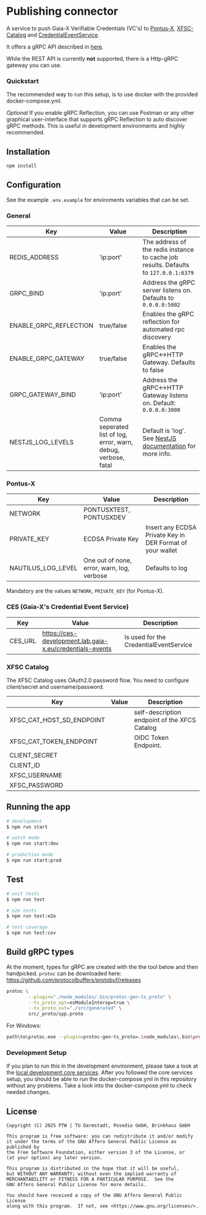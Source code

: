 # Publishing connector

A service to push Gaia-X Verifiable Credentials (VC's) to [Pontus-X](https://portal.euprogigant.io/search?sortOrder=desc&text=&sort=nft.created),
[XFSC-Catalog](https://gitlab.eclipse.org/eclipse/xfsc/cat/fc-service) and 
[CredentialEventService](https://gitlab.com/gaia-x/lab/credentials-events-service/-/tree/main?ref_type=heads).

It offers a gRPC API described in [here](./src/_proto/spp_v2.proto).

While the REST API is currently __not__ supported, there is a Http-gRPC gateway you can use.

### Quickstart

The recommended way to run this setup, is to use docker with the provided docker-compose.yml.

*Optional* If you enable gRPC Reflection, you can use Postman or any other graphical user-interface that supports gRPC Reflection to auto discover gRPC methods. This is useful in development environments and highly recommended.

## Installation

```bash
npm install
```

## Configuration

See the example `.env.example` for enviroments variables that can be set.

### General 

|Key|Value|Description|
|---|---|---|
|REDIS_ADDRESS|'ip:port'|The address of the redis instance to cache job results. Defaults to `127.0.0.1:6379`|
|GRPC_BIND|'ip:port'|Address the gRPC server listens on. Defaults to `0.0.0.0:5002`|
|ENABLE_GRPC_REFLECTION|true/false|Enables the gRPC reflection for automated rpc discovery|
|ENABLE_GRPC_GATEWAY|true/false|Enables the gRPC<->HTTP Gateway. Defaults to false|
|GRPC_GATEWAY_BIND|'ip:port'|Address the gRPC<->HTTP Gateway listens on. Default: `0.0.0.0:3000`|
|NESTJS_LOG_LEVELS| Comma seperated list of log, error, warn, debug, verbose, fatal|Default is 'log'. See [NestJS documentation](https://docs.nestjs.com/techniques/logger) for more info.|

### Pontus-X

|Key|Value|Description|
|---|---|---|
|NETWORK|PONTUSXTEST, PONTUSXDEV||
|PRIVATE_KEY|ECDSA Private Key|Insert any ECDSA Private Key in DER Format of your wallet|
|NAUTILUS_LOG_LEVEL|One out of none, error, warn, log, verbose|Defaults to log|

Mandatory are the values `NETWORK`, `PRIVATE_KEY` (for Pontus-X).

### CES (Gaia-X's Credential Event Service)

|Key|Value|Description|
|---|---|---|
|CES_URL|<https://ces-development.lab.gaia-x.eu/credentials-events>|Is used for the CredentialEventService|


### XFSC Catalog

The XFSC Catalog uses OAuth2.0 password flow. You need to configure client/secret and username/password.

|Key|Value|Description|
|---|---|---|
|XFSC_CAT_HOST_SD_ENDPOINT||self-description endpoint of the XFCS Catalog|
|XFSC_CAT_TOKEN_ENDPOINT||OIDC Token Endpoint.|
|CLIENT_SECRET|||
|CLIENT_ID|||
|XFSC_USERNAME|||
|XFSC_PASSWORD|||

## Running the app

```bash
# development
$ npm run start

# watch mode
$ npm run start:dev

# production mode
$ npm run start:prod
```

## Test

```bash
# unit tests
$ npm run test

# e2e tests
$ npm run test:e2e

# test coverage
$ npm run test:cov
```

## Build gRPC types

At the moment, types for gRPC are created with the the tool below and then handpicked. `protoc` can be downloaded here: <https://github.com/protocolbuffers/protobuf/releases>

```bash
protoc \
        --plugin="./node_modules/.bin/protoc-gen-ts_proto" \
        --ts_proto_opt=esModuleInterop=true \
        --ts_proto_out="./src/generated" \
        src/_proto/spp.proto
```

For Windows:

```bash
path\to\protoc.exe --plugin=protoc-gen-ts_proto=.\node_modules\.bin\protoc-gen-ts_proto.cmd --ts_proto_opt=esModuleInterop=true --ts_proto_out="./src/generated" src/_proto/spp.proto
```

### Development Setup

If you plan to run this in the development environment, please take a look at the [local development core services](https://gitlab.euprogigant.kube.a1.digital/sebastian.waldbauer/local-development-core-services). After you followed the core services setup, you should be able to run the docker-compose.yml in this repository without any problems. Take a look into the docker-compose.yml to check needed changes.


## License

```
Copyright (C) 2025 PTW | TU Darmstadt, Posedio GmbH, Brinkhaus GmbH

This program is free software: you can redistribute it and/or modify
it under the terms of the GNU Affero General Public License as published by
the Free Software Foundation, either version 3 of the License, or
(at your option) any later version.

This program is distributed in the hope that it will be useful,
but WITHOUT ANY WARRANTY; without even the implied warranty of
MERCHANTABILITY or FITNESS FOR A PARTICULAR PURPOSE.  See the
GNU Affero General Public License for more details.

You should have received a copy of the GNU Affero General Public License
along with this program.  If not, see <https://www.gnu.org/licenses/>.
```